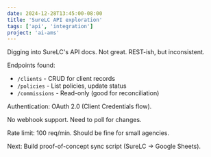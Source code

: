 ```yaml
---
date: 2024-12-28T13:45:00-08:00
title: 'SureLC API exploration'
tags: ['api', 'integration']
project: 'ai-ams'
---
```


Digging into SureLC's API docs. Not great. REST-ish, but inconsistent.

Endpoints found:

- `/clients` - CRUD for client records
- `/policies` - List policies, update status
- `/commissions` - Read-only (good for reconciliation)

Authentication: OAuth 2.0 (Client Credentials flow).

No webhook support. Need to poll for changes.

Rate limit: 100 req/min. Should be fine for small agencies.

Next: Build proof-of-concept sync script (SureLC → Google Sheets).
